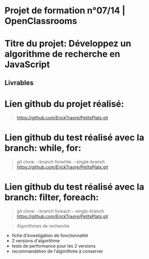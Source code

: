 # Projet de formation n°07/14 | OpenClassrooms
# Titre du projet: Développez un algorithme de recherche en JavaScript



## Livrables
# Lien github du projet réalisé: 
>https://github.com/ErickTraore/PetitsPlats.git

# Lien github du test réalisé avec la branch: while, for:
> git clone --branch forwhile --single-branch https://github.com/ErickTraore/PetitsPlats.git

# Lien github du test réalisé avec la branch: filter, foreach: 
> git clone --branch foreach --single-branch https://github.com/ErickTraore/PetitsPlats.git 



> Algorithmes de recherche

- fiche d’investigation de fonctionnalité
- 2 versions d'algorithme
- tests de performance pour les 2 versions
- recommandation de l'algorithme à conserver

